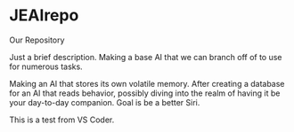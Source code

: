 # JEAIrepo
Our Repository

Just a brief description. Making a base AI that we can branch off of to use for numerous tasks.

Making an AI that stores its own volatile memory.
After creating a database for an AI that reads behavior, possibly diving into the realm of having it be your day-to-day companion. Goal is be a better Siri.

This is a test from VS Coder.